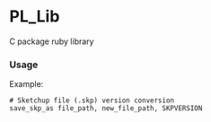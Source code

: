# PL_Lib

C package ruby library

### Usage

Example:

```
# Sketchup file (.skp) version conversion
save_skp_as file_path, new_file_path, SKPVERSION
```
